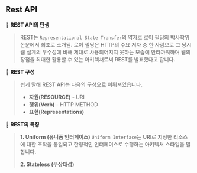 ## Rest API

📌 **REST API의 탄생**

> REST는 `Representational State Transfer`의 약자로 로이 필딩의 박사학위 논문에서 최초로 소개됨. 로이 필딩은 HTTP의 주요 저자 중 한 사람으로 그 당시 웹 설계의 우수성에 비해 제대로 사용되어지지 못하는 모습에 안타까워하며 웹의 장점을 최대한 활용할 수 있는 아키텍쳐로써 REST를 발표했다고 합니다.

📌 **REST 구성**

> 쉽게 말해 REST API는 다음의 구성으로 이뤄져있습니다.
>
> - **자원(RESOURCE)** - URI
> - **행위(Verb)** - HTTP METHOD
> - **표현(Representations)**

📌 **REST의 특징**

> **1. Uniform (유니폼 인터페이스)** `Uniform Interface`는 URI로 지정한 리소스에 대한 조작을 통일되고 한정적인 인터페이스로 수행하는 아키텍처 스타일을 말합니다.
>
> **2. Stateless (무상태성)**
